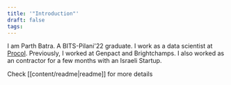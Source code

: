 ```yaml
---
title: '"Introduction"'
draft: false
tags:
---
```

 
I am Parth Batra. A BITS-Pilani'22 graduate.
I work as a data scientist at [Procol](procol.io).
Previously, I worked at Genpact and Brightchamps. I also worked as an contractor for a few months with an Israeli Startup.

Check [[content/readme|readme]] for more details
